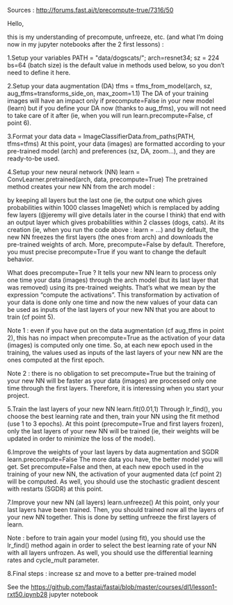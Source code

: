Sources : http://forums.fast.ai/t/precompute-true/7316/50


Hello,

this is my understanding of precompute, unfreeze, etc. (and what I’m doing now in my jupyter notebooks after the 2 first lessons) :

1.Setup your variables
PATH = "data/dogscats/"; arch=resnet34; sz = 224
bs=64 (batch size) is the default value in methods used below, so you don’t need to define it here.

2.Setup your data augmentation (DA)
tfms = tfms_from_model(arch, sz, aug_tfms=transforms_side_on, max_zoom=1.1)
The DA of your training images will have an impact only if precompute=False in your new model (learn) but if you define your DA now (thanks to aug_tfms), you will not need to take care of it after (ie, when you will run learn.precompute=False, cf point 6).

3.Format your data
data = ImageClassifierData.from_paths(PATH, tfms=tfms)
At this point, your data (images) are formatted according to your pre-trained model (arch) and preferences (sz, DA, zoom…), and they are ready-to-be used.

4.Setup your new neural network (NN)
learn = ConvLearner.pretrained(arch, data, precompute=True)
The pretrained method creates your new NN from the arch model :

by keeping all layers but the last one (ie, the output one which gives probabilities within 1000 classes ImageNet)
which is remplaced by adding few layers (@jeremy will give details later in the course I think) that end with an output layer which gives probabilities within 2 classes (dogs, cats).
At its creation (ie, when you run the code above : learn = ...) and by default, the new NN freezes the first layers (the ones from arch) and downloads the pre-trained weights of arch.
More, precompute=False by default. Therefore, you must precise precompute=True if you want to change the default behavior.

What does precompute=True ? It tells your new NN learn to process only one time your data (images) through the arch model (but its last layer that was removed) using its pre-trained weights. That’s what we mean by the expression “compute the activations”. This transformation by activation of your data is done only one time and now the new values of your data can be used as inputs of the last layers of your new NN that you are about to train (cf point 5).

Note 1 : even if you have put on the data augmentation (cf aug_tfms in point 2), this has no impact when precompute=True as the activation of your data (images) is computed only one time. So, at each new epoch used in the training, the values used as inputs of the last layers of your new NN are the ones computed at the first epoch.

Note 2 : there is no obligation to set precompute=True but the training of your new NN will be faster as your data (images) are processed only one time through the first layers. Therefore, it is interessing when you start your project.

5.Train the last layers of your new NN
learn.fit(0.01,1)
Through lr_find(), you choose the best learning rate and then, train your NN using the fit method (use 1 to 3 epochs). At this point (precompute=True and first layers frozen), only the last layers of your new NN will be trained (ie, their weights will be updated in order to minimize the loss of the model).

6.Improve the weights of your last layers by data augmentation and SGDR
learn.precompute=False
The more data you have, the better model you will get. Set precompute=False and then, at each new epoch used in the training of your new NN, the activation of your augmented data (cf point 2) will be computed. As well, you should use the stochastic gradient descent with restarts (SGDR) at this point.

7.Improve your new NN (all layers)
learn.unfreeze()
At this point, only your last layers have been trained. Then, you should trained now all the layers of your new NN together. This is done by setting unfreeze the first layers of learn.

Note : before to train again your model (using fit), you should use the lr_find() method again in order to select the best learning rate of your NN with all layers unfrozen. As well, you should use the differential learning rates and cycle_mult parameter.

8.Final steps : increase sz and move to a better pre-trained model

See the https://github.com/fastai/fastai/blob/master/courses/dl1/lesson1-rxt50.ipynb28 jupyter notebook
